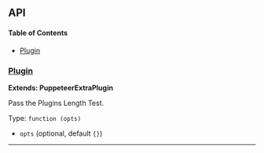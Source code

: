 ## API

<!-- Generated by documentation.js. Update this documentation by updating the source code. -->

#### Table of Contents

-   [Plugin](#plugin)

### [Plugin](https://github.com/berstend/puppeteer-extra/blob/39bb3948016ab4afc7e6f31459828035c8e8c65c/packages/puppeteer-extra-plugin-stealth/evasions/navigator.plugins/index.js#L8-L23)

**Extends: PuppeteerExtraPlugin**

Pass the Plugins Length Test.

Type: `function (opts)`

-   `opts`   (optional, default `{}`)

* * *
